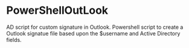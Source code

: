 # PowerShellOutLook
AD script for custom signature in Outlook.
Powershell script to create a Outlook signatue file based upon the $username and Active Directory fields. 
